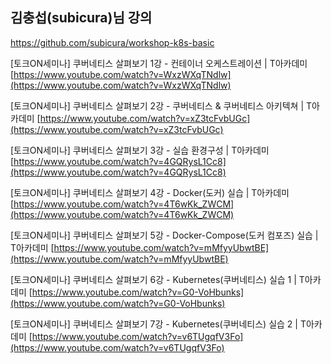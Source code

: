## 김충섭(subicura)님 강의

https://github.com/subicura/workshop-k8s-basic

[토크ON세미나] 쿠버네티스 살펴보기 1강 - 컨테이너 오케스트레이션 | T아카데미
[https://www.youtube.com/watch?v=WxzWXqTNdlw](https://www.youtube.com/watch?v=WxzWXqTNdlw)

[토크ON세미나] 쿠버네티스 살펴보기 2강 - 쿠버네티스 & 쿠버네티스 아키텍쳐 | T아카데미
[https://www.youtube.com/watch?v=xZ3tcFvbUGc](https://www.youtube.com/watch?v=xZ3tcFvbUGc)

[토크ON세미나] 쿠버네티스 살펴보기 3강 - 실습 환경구성 | T아카데미
[https://www.youtube.com/watch?v=4GQRysL1Cc8](https://www.youtube.com/watch?v=4GQRysL1Cc8)

[토크ON세미나] 쿠버네티스 살펴보기 4강 - Docker(도커) 실습 | T아카데미
[https://www.youtube.com/watch?v=4T6wKk_ZWCM](https://www.youtube.com/watch?v=4T6wKk_ZWCM)

[토크ON세미나] 쿠버네티스 살펴보기 5강 - Docker-Compose(도커 컴포즈) 실습 | T아카데미
[https://www.youtube.com/watch?v=mMfyyUbwtBE](https://www.youtube.com/watch?v=mMfyyUbwtBE)

[토크ON세미나] 쿠버네티스 살펴보기 6강 - Kubernetes(쿠버네티스) 실습 1 | T아카데미
[https://www.youtube.com/watch?v=G0-VoHbunks](https://www.youtube.com/watch?v=G0-VoHbunks)

[토크ON세미나] 쿠버네티스 살펴보기 7강 - Kubernetes(쿠버네티스) 실습 2 | T아카데미
[https://www.youtube.com/watch?v=v6TUgqfV3Fo](https://www.youtube.com/watch?v=v6TUgqfV3Fo)
